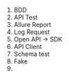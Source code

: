 1. BDD
2. API Test
3. Allure Report
4. Log Request
5. Open API -> SDK
6. API Client
7. Schema test
8. Fake
9. 